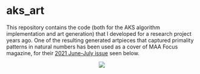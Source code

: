 # aks_art

This repository contains the code (both for the AKS algorithm implementation and art generation) that I developed for a research project years ago. One of the resulting generated artpieces that captured primality patterns in natural numbers has been used as a cover of MAA Focus magazine, for their <a href="http://digitaleditions.walsworthprintgroup.com/publication/?i=711461">2021 June-July issue</a> seen below.


<p align="center">
  <img src="https://github.com/taylanoaydin/aks_art/assets/93238532/1b25ab4a-0e28-448c-a38c-f34ed593d02a"/>
</p>
